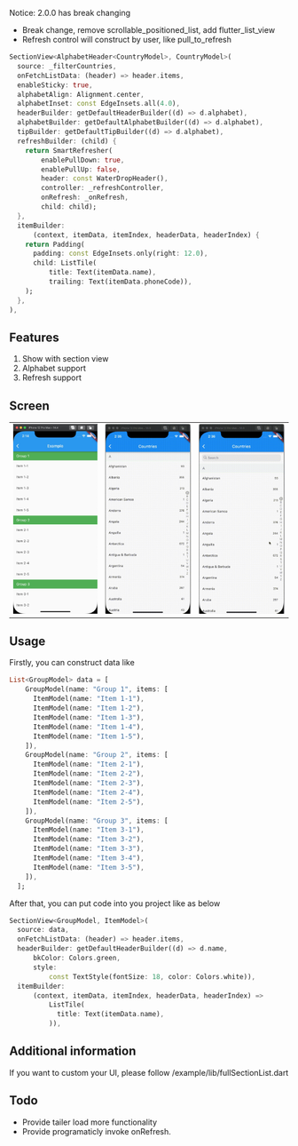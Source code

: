 <!-- 
This README describes the package. If you publish this package to pub.dev,
this README's contents appear on the landing page for your package.

For information about how to write a good package README, see the guide for
[writing package pages](https://dart.dev/guides/libraries/writing-package-pages). 

For general information about developing packages, see the Dart guide for
[creating packages](https://dart.dev/guides/libraries/create-library-packages)
and the Flutter guide for
[developing packages and plugins](https://flutter.dev/developing-packages). 
-->

Notice: 2.0.0 has break changing
- Break change, remove scrollable_positioned_list, add flutter_list_view
- Refresh control will construct by user, like pull_to_refresh

```dart
SectionView<AlphabetHeader<CountryModel>, CountryModel>(
  source: _filterCountries,
  onFetchListData: (header) => header.items,
  enableSticky: true,
  alphabetAlign: Alignment.center,
  alphabetInset: const EdgeInsets.all(4.0),
  headerBuilder: getDefaultHeaderBuilder((d) => d.alphabet),
  alphabetBuilder: getDefaultAlphabetBuilder((d) => d.alphabet),
  tipBuilder: getDefaultTipBuilder((d) => d.alphabet),
  refreshBuilder: (child) {
    return SmartRefresher(
        enablePullDown: true,
        enablePullUp: false,
        header: const WaterDropHeader(),
        controller: _refreshController,
        onRefresh: _onRefresh,
        child: child);
  },
  itemBuilder:
      (context, itemData, itemIndex, headerData, headerIndex) {
    return Padding(
      padding: const EdgeInsets.only(right: 12.0),
      child: ListTile(
          title: Text(itemData.name),
          trailing: Text(itemData.phoneCode)),
    );
  },
),
```

## Features

1. Show with section view
2. Alphabet support
3. Refresh support

## Screen

|  | | |
| :-----:| :----: | :----: |
| ![](screens/screen1.png) | ![](screens/screen2.gif) | ![](screens/screen3.gif) |

## Usage

Firstly, you can construct data like

```dart
List<GroupModel> data = [
    GroupModel(name: "Group 1", items: [
      ItemModel(name: "Item 1-1"),
      ItemModel(name: "Item 1-2"),
      ItemModel(name: "Item 1-3"),
      ItemModel(name: "Item 1-4"),
      ItemModel(name: "Item 1-5"),
    ]),
    GroupModel(name: "Group 2", items: [
      ItemModel(name: "Item 2-1"),
      ItemModel(name: "Item 2-2"),
      ItemModel(name: "Item 2-3"),
      ItemModel(name: "Item 2-4"),
      ItemModel(name: "Item 2-5"),
    ]),
    GroupModel(name: "Group 3", items: [
      ItemModel(name: "Item 3-1"),
      ItemModel(name: "Item 3-2"),
      ItemModel(name: "Item 3-3"),
      ItemModel(name: "Item 3-4"),
      ItemModel(name: "Item 3-5"),
    ]),
  ];
```
After that, you can put code into you project like as below
```dart
SectionView<GroupModel, ItemModel>(
  source: data,
  onFetchListData: (header) => header.items,
  headerBuilder: getDefaultHeaderBuilder((d) => d.name,
      bkColor: Colors.green,
      style:
          const TextStyle(fontSize: 18, color: Colors.white)),
  itemBuilder:
      (context, itemData, itemIndex, headerData, headerIndex) =>
          ListTile(
            title: Text(itemData.name),
          )),
```

## Additional information

If you want to custom your UI, please follow /example/lib/fullSectionList.dart

## Todo
- Provide tailer load more functionality
- Provide programaticly invoke onRefresh.

